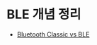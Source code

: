 # BLE 개념 정리

- [Bluetooth Classic vs BLE](https://apple-sushi-c42.notion.site/15ecef5d64dd80de9c91cb7779e27246)
